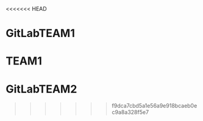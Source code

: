 <<<<<<< HEAD
# GitLabTEAM1
TEAM1
=======
# GitLabTEAM2
>>>>>>> f9dca7cbd5a1e56a9e918bcaeb0ec9a8a328f5e7
